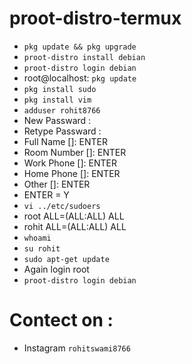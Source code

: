 # proot-distro-termux

* `pkg update && pkg upgrade`
* `proot-distro install debian`
* `proot-distro login debian`
* root@localhost: `pkg update`
* `pkg install sudo`
* `pkg install vim`
* `adduser rohit8766`
* New Passward :
* Retype Passward :
* Full Name []: ENTER
* Room Number []: ENTER
* Work Phone []: ENTER
* Home Phone []: ENTER
* Other []: ENTER
* ENTER = Y
* `vi ../etc/sudoers`
* root  ALL=(ALL:ALL) ALL
* rohit  ALL=(ALL:ALL) ALL
* `whoami`
* `su rohit`
* `sudo apt-get update`
* Again login root 
* `proot-distro login debian`
# Contect on :

* Instagram `rohitswami8766`
